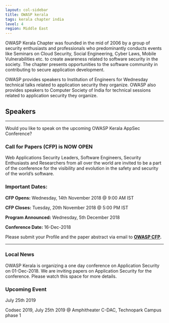 ```yaml
---
layout: col-sidebar
title: OWASP kerala
tags: kerala chapter india
level: 4
region: Middle East
---
```


OWASP Kerala Chapter was founded in the mid of 2006 by a group of security enthusiasts and professionals who predominantly conducts events like Seminars on Cloud Security, Social Engineering, Cyber Laws, Mobile Vulnerabilities etc. to create awareness related to software security in the society. The chapter presents opportunities to the software community in contributing to secure application development.

OWASP provides speakers to Institution of Engineers for Wednesday technical talks related to application security they organize. OWASP also provides speakers to Computer Society of India for technical sessions related to application security they organize.


## Speakers
<hr>

Would you like to speak on the upcoming OWASP Kerala AppSec Conference?

### Call for Papers (CFP) is NOW OPEN

Web Applications Security Leaders, Software Engineers, Security Enthusiasts and Researchers from all over the world are invited to be a part of the conference for the visibility and evolution in the safety and security of the world’s software.


### Important Dates:

<strong>CFP Opens:</strong> Wednesday, 14th November 2018 @ 9:00 AM IST

<strong>CFP Closes:</strong> Tuesday, 20th November 2018 @ 5:00 PM IST

<strong>Program Announced:</strong> Wednesday, 5th December 2018

<strong>Conference Date:</strong> 16-Dec-2018


Please submit your Profile and the paper abstract via email to <strong>[OWASP CFP](mailto:owaspcfp@gmail.com).</strong>
<hr>

### Local News

OWASP Kerala is organizing a one day conference on Application Security on 01-Dec-2018. We are inviting papers on Application Security for the conference. Please watch this space for more details.

### Upcoming Event
July 25th 2019

  Codsec 2019, July 25th 2019 @ Amphitheater C-DAC, Technopark Campus phase 1 
